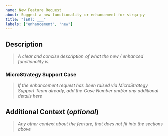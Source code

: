 ```yaml
---
name: New Feature Request
about: Suggest a new functionality or enhancement for strqa-py
title: "[ER]: ___"
labels: ["enhancement", "new"]
---
```


## Description

> _A clear and concise description of what the new / enhanced functionality is._

### MicroStrategy Support Case

> _If the enhancement request has been raised via MicroStrategy Support Team already, add the Case Number and/or any additional details here_

## Additional Context (_optional_)

> _Any other context about the feature, that does not fit into the sections above_
